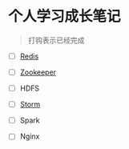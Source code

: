 # 个人学习成长笔记

>打钩表示已经完成

- [ ] [Redis](redis/index.md) 
- [ ] [Zookeeper](zookeeper/index.md)
- [ ] HDFS
- [ ] [Storm](storm/index.md)
- [ ] Spark
- [ ] Nginx


